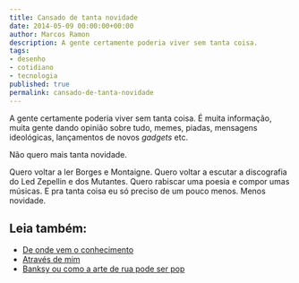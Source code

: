 ```yaml
---
title: Cansado de tanta novidade
date: 2014-05-09 00:00:00+00:00
author: Marcos Ramon
description: A gente certamente poderia viver sem tanta coisa.
tags:
- desenho
- cotidiano
- tecnologia
published: true
permalink: cansado-de-tanta-novidade
---
```

A gente certamente poderia viver sem tanta coisa. É muita informação, muita gente dando opinião sobre tudo, memes, piadas, mensagens ideológicas, lançamentos de novos *gadgets* etc. 

Não quero mais tanta novidade.

Quero voltar a ler Borges e Montaigne. Quero voltar a escutar a discografia do Led Zepellin e dos Mutantes. Quero rabiscar uma poesia e compor umas músicas. E pra tanta coisa eu só preciso de um pouco menos. Menos novidade.<div class="leia-tambem" markdown="1">
## Leia também:

- <a href="/de-onde-vem-o-conhecimento">De onde vem o conhecimento</a>
- <a href="/atraves-de-mim">Através de mim</a>
- <a href="/banksy-ou-como-a-arte-de-rua-pode-ser-pop">Banksy ou como a arte de rua pode ser pop</a>
</div>